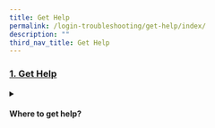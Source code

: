 ```yaml
---
title: Get Help
permalink: /login-troubleshooting/get-help/index/
description: ""
third_nav_title: Get Help
---
```

<h3><a id="get-help" target="_blank" href="/login-troubleshooting/get-help/index/">1. Get Help</a>
</h3>
<details>
 <summary><h4>Where to get help?</h4></summary>

<ul>
  <li><a target="_blank" href="/login-troubleshooting/get-help/get-help-from-your-school/">Get Help from your School</a></li>
  <li><a target="_blank" href="/login-troubleshooting/get-help/contact-sls-helpdesk/">Contact SLS Helpdesk</a></li>
</ul>
</details>